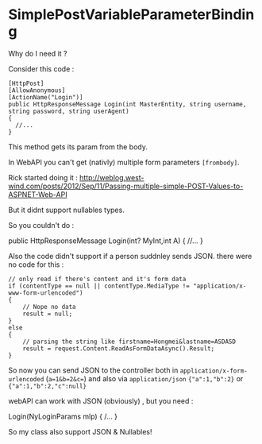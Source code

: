 SimplePostVariableParameterBinding
==================================

Why do I need it ? 

Consider this code : 


    [HttpPost]
    [AllowAnonymous]
    [ActionName("Login")]
    public HttpResponseMessage Login(int MasterEntity, string username, string password, string userAgent)
    {
      //...
    }
    
This method gets its param from the body.

In WebAPI you can't get (nativly) multiple form parameters `[frombody]`.

Rick started doing it :
http://weblog.west-wind.com/posts/2012/Sep/11/Passing-multiple-simple-POST-Values-to-ASPNET-Web-API

But it didnt support nullables types.

So  you couldn't do : 

   public HttpResponseMessage Login(int? MyInt,int A)
   { 
   //...
   }
   
Also the code didn't support if a person suddnley  sends JSON. there were no code for this : 


    // only read if there's content and it's form data
    if (contentType == null || contentType.MediaType != "application/x-www-form-urlencoded")
    {
        // Nope no data
        result = null;
    }
    else
    {
        // parsing the string like firstname=Hongmei&lastname=ASDASD            
        result = request.Content.ReadAsFormDataAsync().Result;
    }
  
  
  
So now you can send JSON to the controller both in `application/x-form-urlencoded` (`a=1&b=2&c=`) and also via `application/json`
`{"a":1,"b":2}` or `{"a":1,"b":2,"c":null}`

webAPI can work with JSON (obviously) , but you need  : 

   Login(NyLoginParams mlp)
   {
    /...
   }


So my class also support JSON & Nullables!







